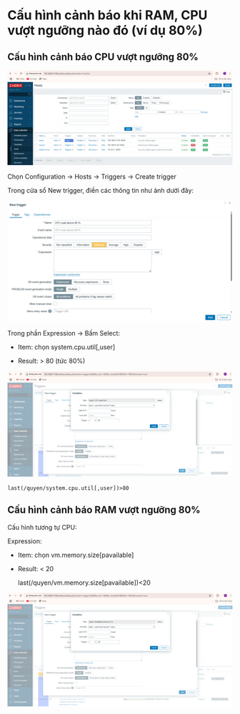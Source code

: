 # Cấu hình cảnh báo khi RAM, CPU vượt ngưỡng nào đó (ví dụ 80%)

## Cấu hình cảnh báo CPU vượt ngưỡng 80%

![ảnh 16](/QuyenNV/13.Zabbix/images/anh16.png)

Chọn Configuration -> Hosts -> Triggers -> Create trigger

Trong cửa sổ New trigger, điền các thông tin như ảnh dưới đây:

![ảnh 17](/QuyenNV/13.Zabbix/images/anh17.png)

Trong phần Expression -> Bấm Select:

- Item: chọn system.cpu.util[,user]

- Result: > 80 (tức 80%)

![ảnh 18](/QuyenNV/13.Zabbix/images/anh18.png)

    last(/quyen/system.cpu.util[,user])>80

## Cấu hình cảnh báo RAM vượt ngưỡng 80%

Cấu hình tương tự CPU:

Expression:

- Item: chọn vm.memory.size[pavailable]

- Result: < 20

    last(/quyen/vm.memory.size[pavailable])<20

![ảnh 19](/QuyenNV/13.Zabbix/images/anh19.png)
